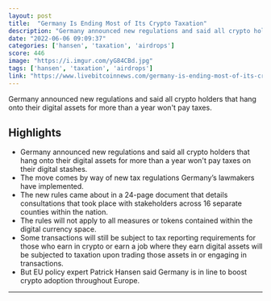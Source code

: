 ```yaml
---
layout: post
title:  "Germany Is Ending Most of Its Crypto Taxation"
description: "Germany announced new regulations and said all crypto holders that hang onto their digital assets for more than a year won't pay taxes."
date: "2022-06-06 09:09:37"
categories: ['hansen', 'taxation', 'airdrops']
score: 446
image: "https://i.imgur.com/yG84CBd.jpg"
tags: ['hansen', 'taxation', 'airdrops']
link: "https://www.livebitcoinnews.com/germany-is-ending-most-of-its-crypto-taxation/"
---
```


Germany announced new regulations and said all crypto holders that hang onto their digital assets for more than a year won't pay taxes.

## Highlights

- Germany announced new regulations and said all crypto holders that hang onto their digital assets for more than a year won't pay taxes on their digital stashes.
- The move comes by way of new tax regulations Germany’s lawmakers have implemented.
- The new rules came about in a 24-page document that details consultations that took place with stakeholders across 16 separate counties within the nation.
- The rules will not apply to all measures or tokens contained within the digital currency space.
- Some transactions will still be subject to tax reporting requirements for those who earn in crypto or earn a job where they earn digital assets will be subjected to taxation upon trading those assets in or engaging in transactions.
- But EU policy expert Patrick Hansen said Germany is in line to boost crypto adoption throughout Europe.

---
